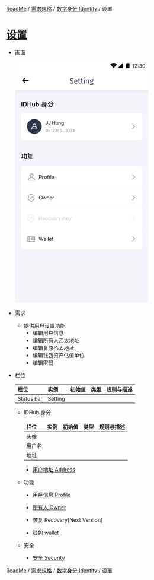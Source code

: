 [ReadMe](../README.md) / [需求規格](../requirements.md) / [数字身分 Identity](identity.md) / 设置

# [设置](identity-setting.md)


* 画面

	![Screen](../assets/screen-id-manager.png)

* 需求

	* 提供用户设置功能
		* 编辑用户信息
		* 编辑所有人乙太地址
		* 编辑复原乙太地址
		* 编辑钱包资产估值单位
		* 编辑密码

* 栏位

	栏位 | 实例 | 初始值 | 类型 | 规则与描述
	------------- | ------------- | ------------- | ------------- | -------------
	Status bar | Setting | | |
	
	* IDHub 身分

		栏位 | 实例 | 初始值 | 类型 | 规则与描述
		------------- | ------------- | ------------- | ------------- | -------------
		头像 |  | | |
		用户名 |  | | |
		地址 |  | | |
	
		* [用户地址 Address](id-address.md)

	* 功能

		* [用戶信息 Profile](setting-profile.md)

		* [所有人 Owner](setting-owner.md)

		* 恢复 Recovery[Next Version]

		* [钱包 wallet](setting-wallet.md)

	* 安全

		* [安全 Security](setting-security.md)


[ReadMe](../README.md) / [需求規格](../requirements.md) / [数字身分 Identity](identity.md) / 设置